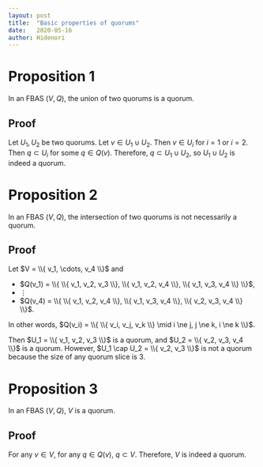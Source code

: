 ```yaml
---
layout: post
title:  "Basic properties of quorums"
date:   2020-05-16
author: Hidenori
---
```


# Proposition 1
In an FBAS $(V, Q)$, the union of two quorums is a quorum.

## Proof
Let $U_1, U_2$ be two quorums.
Let $v \in U_1 \cup U_2$.
Then $v \in U_i$ for $i = 1$ or $i = 2$.
Then $q \subset U_i$ for some $q \in Q(v)$.
Therefore, $q \subset U_1 \cup U_2$, so $U_1 \cup U_2$ is indeed a quorum.

# Proposition 2
In an FBAS $(V, Q)$, the intersection of two quorums is not necessarily a quorum.

## Proof
Let $V = \\{ v_1, \cdots, v_4 \\}$ and
* $Q(v_1) = \\{ \\{ v_1, v_2, v_3 \\}, \\{ v_1, v_2, v_4 \\}, \\{ v_1, v_3, v_4 \\} \\}$,
* $\vdots$
* $Q(v_4) = \\{ \\{ v_1, v_2, v_4 \\}, \\{ v_1, v_3, v_4 \\}, \\{ v_2, v_3, v_4 \\} \\}$.

In other words, $Q(v_i) = \\{ \\{ v_i, v_j, v_k \\} \mid i \ne j, j \ne k, i \ne k \\}$.

Then $U_1 = \\{ v_1, v_2, v_3 \\}$ is a quorum, and $U_2 = \\{ v_2, v_3, v_4 \\}$ is a quorum.
However, $U_1 \cap U_2 = \\{ v_2, v_3 \\}$ is not a quorum because the size of any quorum slice is 3.

# Proposition 3
In an FBAS $(V, Q)$, $V$ is a quorum.

## Proof
For any $v \in V$, for any $q \in Q(v)$, $q \subset V$.
Therefore, $V$ is indeed a quorum.
